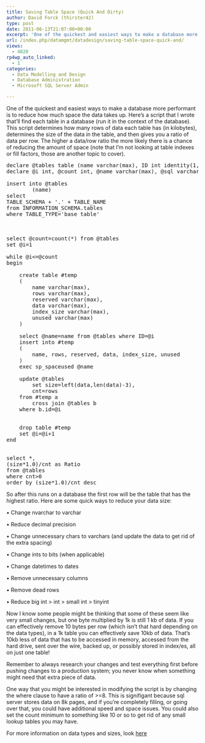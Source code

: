 ```yaml
---
title: Saving Table Space (Quick And Dirty)
author: David Forck (thirster42)
type: post
date: 2011-06-13T21:07:00+00:00
excerpt: 'One of the quickest and easiest ways to make a database more performant is to reduce how much space the data takes up.  Here’s a script that I wrote that’ll find each table in a database (run it in the context of the database).  This script determines h&hellip;'
url: /index.php/datamgmt/datadesign/saving-table-space-quick-and/
views:
  - 4820
rp4wp_auto_linked:
  - 1
categories:
  - Data Modelling and Design
  - Database Administration
  - Microsoft SQL Server Admin

---
```

One of the quickest and easiest ways to make a database more performant is to reduce how much space the data takes up. Here’s a script that I wrote that’ll find each table in a database (run it in the context of the database). This script determines how many rows of data each table has (in kilobytes), determines the size of the data in the table, and then gives you a ratio of data per row. The higher a data/row ratio the more likely there is a chance of reducing the amount of space (note that I’m not looking at table indexes or fill factors, those are another topic to cover).

<pre>declare @tables table (name varchar(max), ID int identity(1,1), cnt int, size int)
declare @i int, @count int, @name varchar(max), @sql varchar(max)

insert into @tables
        (name)
select 
TABLE_SCHEMA + '.' + TABLE_NAME
from INFORMATION_SCHEMA.tables
where TABLE_TYPE='base table'

 

select @count=count(*) from @tables
set @i=1

while @i<=@count
begin

	create table #temp
	(
		name varchar(max),
		rows varchar(max),
		reserved varchar(max),
		data varchar(max),
		index_size varchar(max),
		unused varchar(max)
	)

	select @name=name from @tables where ID=@i
	insert into #temp
	(
		name, rows, reserved, data, index_size, unused
	)
	exec sp_spaceused @name
	
	update @tables
		set size=left(data,len(data)-3),
		cnt=rows
	from #temp a
		cross join @tables b
	where b.id=@i


	drop table #temp
	set @i=@i+1
end


select *,
(size*1.0)/cnt as Ratio
from @tables
where cnt&gt;0
order by (size*1.0)/cnt desc</pre>

So after this runs on a database the first row will be the table that has the highest ratio. Here are some quick ways to reduce your data size:
  
• Change nvarchar to varchar
  
• Reduce decimal precision
  
• Change unnecessary chars to varchars (and update the data to get rid of the extra spacing)
  
• Change ints to bits (when applicable)
  
• Change datetimes to dates
  
• Remove unnecessary columns
  
• Remove dead rows
  
• Reduce big int > int > small int > tinyint

Now I know some people might be thinking that some of these seem like very small changes, but one byte multiplied by 1k is still 1 kb of data. If you can effectively remove 10 bytes per row (which isn’t that hard depending on the data types), in a 1k table you can effectively save 10kb of data. That’s 10kb less of data that has to be accessed in memory, accessed from the hard drive, sent over the wire, backed up, or possibly stored in index/es, all on just one table!

Remember to always research your changes and test everything first before pushing changes to a production system; you never know when something might need that extra piece of data.

One way that you might be interested in modifying the script is by changing the where clause to have a ratio of >=8. This is signifigant because sql server stores data on 8k pages, and if you&#8217;re completely filling, or going over that, you could have additional speed and space issues. You could also set the count minimum to something like 10 or so to get rid of any small lookup tables you may have.

For more information on data types and sizes, look [here][1]

 [1]: http://msdn.microsoft.com/en-us/library/ms187752.aspx